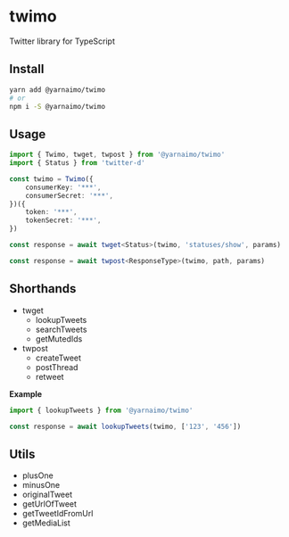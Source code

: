 # twimo

Twitter library for TypeScript

## Install

```sh
yarn add @yarnaimo/twimo
# or
npm i -S @yarnaimo/twimo
```

## Usage

```ts
import { Twimo, twget, twpost } from '@yarnaimo/twimo'
import { Status } from 'twitter-d'

const twimo = Twimo({
    consumerKey: '***',
    consumerSecret: '***',
})({
    token: '***',
    tokenSecret: '***',
})

const response = await twget<Status>(twimo, 'statuses/show', params)

const response = await twpost<ResponseType>(twimo, path, params)
```

## Shorthands

-   twget
    -   lookupTweets
    -   searchTweets
    -   getMutedIds
-   twpost
    -   createTweet
    -   postThread
    -   retweet

**Example**

```ts
import { lookupTweets } from '@yarnaimo/twimo'

const response = await lookupTweets(twimo, ['123', '456'])
```

## Utils

-   plusOne
-   minusOne
-   originalTweet
-   getUrlOfTweet
-   getTweetIdFromUrl
-   getMediaList
